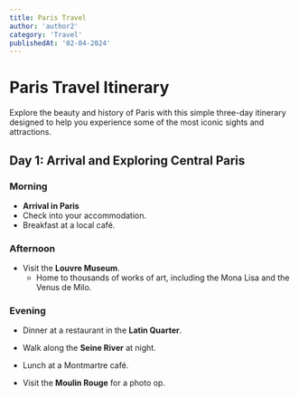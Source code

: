 ```yaml
---
title: Paris Travel
author: 'author2'
category: 'Travel'
publishedAt: '02-04-2024'
---
```


# Paris Travel Itinerary

Explore the beauty and history of Paris with this simple three-day itinerary designed to help you experience some of the most iconic sights and attractions.

## Day 1: Arrival and Exploring Central Paris

### Morning
- **Arrival in Paris**
- Check into your accommodation.
- Breakfast at a local café.

### Afternoon
- Visit the **Louvre Museum**.
  - Home to thousands of works of art, including the Mona Lisa and the Venus de Milo.

### Evening
- Dinner at a restaurant in the **Latin Quarter**.
- Walk along the **Seine River** at night.

- Lunch at a Montmartre café.
- Visit the **Moulin Rouge** for a photo op.
